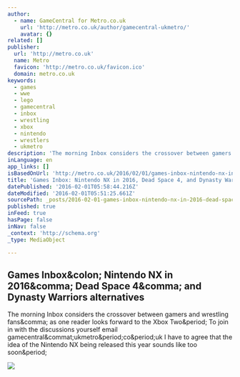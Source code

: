 ```yaml
---
author:
  - name: GameCentral for Metro.co.uk
    url: 'http://metro.co.uk/author/gamecentral-ukmetro/'
    avatar: {}
related: []
publisher:
  url: 'http://metro.co.uk'
  name: Metro
  favicon: 'http://metro.co.uk/favicon.ico'
  domain: metro.co.uk
keywords:
  - games
  - wwe
  - lego
  - gamecentral
  - inbox
  - wrestling
  - xbox
  - nintendo
  - wrestlers
  - ukmetro
description: 'The morning Inbox considers the crossover between gamers and wrestling fans, as one reader looks forward to the Xbox Two. To join in with the discussions yourself email gamecentral@ukmetro.co.uk I have to agree that the idea of the Nintendo NX being released this year sounds like too soon.'
inLanguage: en
app_links: []
isBasedOnUrl: 'http://metro.co.uk/2016/02/01/games-inbox-nintendo-nx-in-2016-dead-space-4-and-dynasty-warriors-alternatives-5655068/'
title: 'Games Inbox: Nintendo NX in 2016, Dead Space 4, and Dynasty Warriors alternatives'
datePublished: '2016-02-01T05:58:44.216Z'
dateModified: '2016-02-01T05:51:25.661Z'
sourcePath: _posts/2016-02-01-games-inbox-nintendo-nx-in-2016-dead-space-4-and-dynasty.md
published: true
inFeed: true
hasPage: false
inNav: false
_context: 'http://schema.org'
_type: MediaObject

---
```

<article style=""><h1>Games Inbox&amp;colon; Nintendo NX in 2016&amp;comma; Dead Space 4&amp;comma; and Dynasty Warriors alternatives</h1><p>The morning Inbox considers the crossover between gamers and wrestling fans&amp;comma; as one reader looks forward to the Xbox Two&amp;period; To join in with the discussions yourself email gamecentral&amp;commat;ukmetro&amp;period;co&amp;period;uk I have to agree that the idea of the Nintendo NX being released this year sounds like too soon&amp;period;</p><img src="https://metrouk2.files.wordpress.com/2014/05/wii-2-mockup-143-660x350-e1427276154875.jpg" /></article>